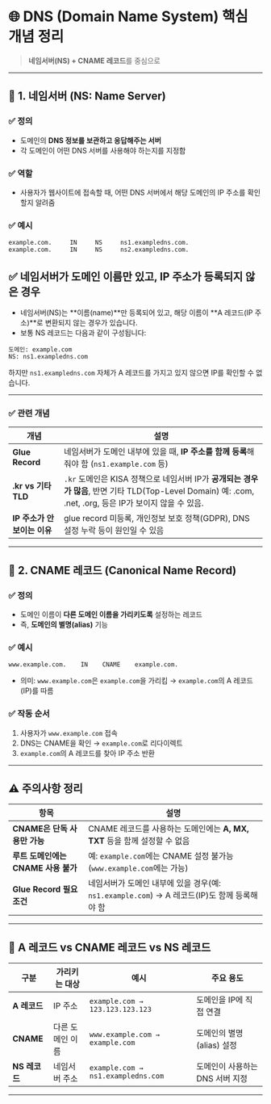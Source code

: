 # 🌐 DNS (Domain Name System) 핵심 개념 정리

> **네임서버(NS) + CNAME 레코드**를 중심으로

---

## 🔸 1. 네임서버 (NS: Name Server)

### ✅ 정의

* 도메인의 **DNS 정보를 보관하고 응답해주는 서버**
* 각 도메인이 어떤 DNS 서버를 사용해야 하는지를 지정함

### ✅ 역할

* 사용자가 웹사이트에 접속할 때, 어떤 DNS 서버에서 해당 도메인의 IP 주소를 확인할지 알려줌

### ✅ 예시

```dns
example.com.     IN     NS     ns1.exampledns.com.
example.com.     IN     NS     ns2.exampledns.com.
```

## ✅ **네임서버가 도메인 이름만 있고, IP 주소가 등록되지 않은 경우**

* 네임서버(NS)는 \*\*이름(name)\*\*만 등록되어 있고, 해당 이름이 \*\*A 레코드(IP 주소)\*\*로 변환되지 않는 경우가 있습니다.
* 보통 NS 레코드는 다음과 같이 구성됩니다:

```
도메인: example.com
NS: ns1.exampledns.com
```

하지만 `ns1.exampledns.com` 자체가 A 레코드를 가지고 있지 않으면 IP를 확인할 수 없습니다.

---

### ✅ 관련 개념

| 개념                  | 설명                                                                                  |
| ------------------- | ----------------------------------------------------------------------------------- |
| **Glue Record**     | 네임서버가 도메인 내부에 있을 때, **IP 주소를 함께 등록**해줘야 함 (`ns1.example.com` 등)                     |
| **.kr vs 기타 TLD**   | `.kr` 도메인은 KISA 정책으로 네임서버 IP가 **공개되는 경우가 많음**, 반면 기타 TLD(Top-Level Domain) 예: .com, .net, .org, 등은 IP가 보이지 않을 수 있음.  |
| **IP 주소가 안 보이는 이유** | glue record 미등록, 개인정보 보호 정책(GDPR), DNS 설정 누락 등이 원인일 수 있음                            |

---

## 🔸 2. CNAME 레코드 (Canonical Name Record)

### ✅ 정의

* 도메인 이름이 **다른 도메인 이름을 가리키도록** 설정하는 레코드
* 즉, **도메인의 별명(alias)** 기능

### ✅ 예시

```dns
www.example.com.    IN    CNAME    example.com.
```

* 의미: `www.example.com`은 `example.com`을 가리킴 → `example.com`의 A 레코드(IP)를 따름

### ✅ 작동 순서

1. 사용자가 `www.example.com` 접속
2. DNS는 CNAME을 확인 → `example.com`로 리다이렉트
3. `example.com`의 A 레코드를 찾아 IP 주소 반환

---

## ⚠️ 주의사항 정리

| 항목                       | 설명                                                               |
| ------------------------ | ---------------------------------------------------------------- |
| **CNAME은 단독 사용만 가능**     | CNAME 레코드를 사용하는 도메인에는 **A, MX, TXT** 등을 함께 설정할 수 없음              |
| **루트 도메인에는 CNAME 사용 불가** | 예: `example.com`에는 CNAME 설정 불가능 (`www.example.com`에는 가능)         |
| **Glue Record 필요 조건**    | 네임서버가 도메인 내부에 있을 경우(예: `ns1.example.com`) → A 레코드(IP)도 함께 등록해야 함 |

---

## 🔄 A 레코드 vs CNAME 레코드 vs NS 레코드

| 구분         | 가리키는 대상   | 예시                                 | 주요 용도               |
| ---------- | --------- | ---------------------------------- | ------------------- |
| **A 레코드**  | IP 주소     | `example.com → 123.123.123.123`    | 도메인을 IP에 직접 연결      |
| **CNAME**  | 다른 도메인 이름 | `www.example.com → example.com`    | 도메인의 별명(alias) 설정   |
| **NS 레코드** | 네임서버 주소   | `example.com → ns1.exampledns.com` | 도메인이 사용하는 DNS 서버 지정 |

---


